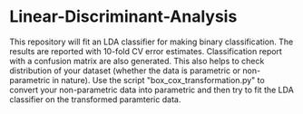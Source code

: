 # Linear-Discriminant-Analysis
This repository will fit an LDA classifier for making binary classification. The results are reported with 10-fold CV error estimates.
Classification report with a confusion matrix are also generated. 
This also helps to check distribution of your dataset (whether the data is parametric or non-parametric in nature).
Use the script "box_cox_transformation.py" to convert your non-parametric data into parametric and then try to fit the LDA classifier 
on the transformed paramteric data.
